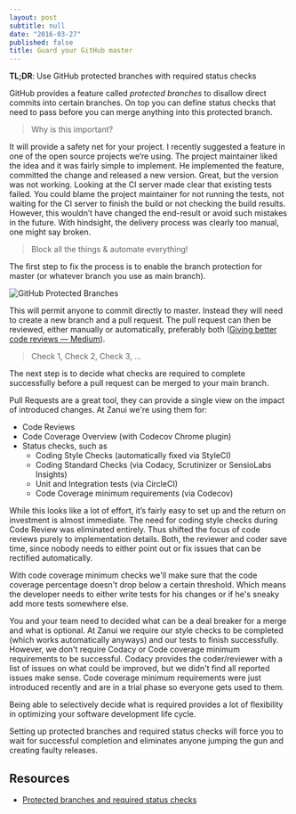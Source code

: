 ```yaml
---
layout: post
subtitle: null
date: "2016-03-27"
published: false
title: Guard your GitHub master
---
```


**TL;DR**: Use GitHub protected branches with required status checks

GitHub provides a feature called *protected branches* to disallow direct commits into certain branches. On top you can define status checks that need to pass before you can merge anything into this protected branch.

> Why is this important?

It will provide a safety net for your project. I recently suggested a feature in one of the open source projects we’re using. The project maintainer liked the idea and it was fairly simple to implement. He implemented the feature, committed the change and released a new version. Great, but the version was not working. Looking at the CI server made clear that existing tests failed. You could blame the project maintainer for not running the tests, not waiting for the CI server to finish the build or not checking the build results. However, this wouldn’t have changed the end-result or avoid such mistakes in the future. With hindsight, the delivery process was clearly too manual, one might say broken.

> Block all the things & automate everything!

The first step to fix the process is to enable the branch protection for master (or whatever branch you use as main branch).

![GitHub Protected Branches]({{site.baseurl}}/img/github-protected-branches-config.png)


This will permit anyone to commit directly to master. Instead they will need to create a new branch and a pull request. The pull request can then be reviewed, either manually or automatically, preferably both ([Giving better code reviews — Medium](https://getpocket.com/a/read/1173023422)).

> Check 1, Check 2, Check 3, ...

The next step is to decide what checks are required to complete successfully before a pull request can be merged to your main branch.

Pull Requests are a great tool, they can provide a single view on the impact of introduced changes. At Zanui we're using them for:

* Code Reviews
* Code Coverage Overview (with Codecov Chrome plugin)
* Status checks, such as
  * Coding Style Checks (automatically fixed via StyleCI)
  * Coding Standard Checks (via Codacy, Scrutinizer or SensioLabs Insights)
  * Unit and Integration tests (via CircleCI)
  * Code Coverage minimum requirements (via Codecov)

While this looks like a lot of effort, it’s fairly easy to set up and the return on investment is almost immediate. The need for coding style checks during Code Review was eliminated entirely. Thus shifted the focus of code reviews purely to implementation details. Both, the reviewer and coder save time, since nobody needs to either point out or fix issues that can be rectified automatically.

With code coverage minimum checks we'll make sure that the code coverage percentage doesn't drop below a certain threshold. Which means the developer needs to either write tests for his changes or if he's sneaky add more tests somewhere else.

You and your team need to decided what can be a deal breaker for a merge and what is optional. At Zanui we require our style checks to be completed (which works automatically anyways) and our tests to finish successfully. However, we don't require Codacy or Code coverage minimum requirements to be successful. Codacy provides the coder/reviewer with a list of issues on what could be improved, but we didn't find all reported issues make sense. Code coverage minimum requirements were just introduced recently and are in a trial phase so everyone gets used to them.

Being able to selectively decide what is required provides a lot of flexibility in optimizing your software development life cycle.

Setting up protected branches and required status checks will force you to wait for successful completion and eliminates anyone jumping the gun and creating faulty releases.

## Resources
* [Protected branches and required status checks](https://github.com/blog/2051-protected-branches-and-required-status-checks)